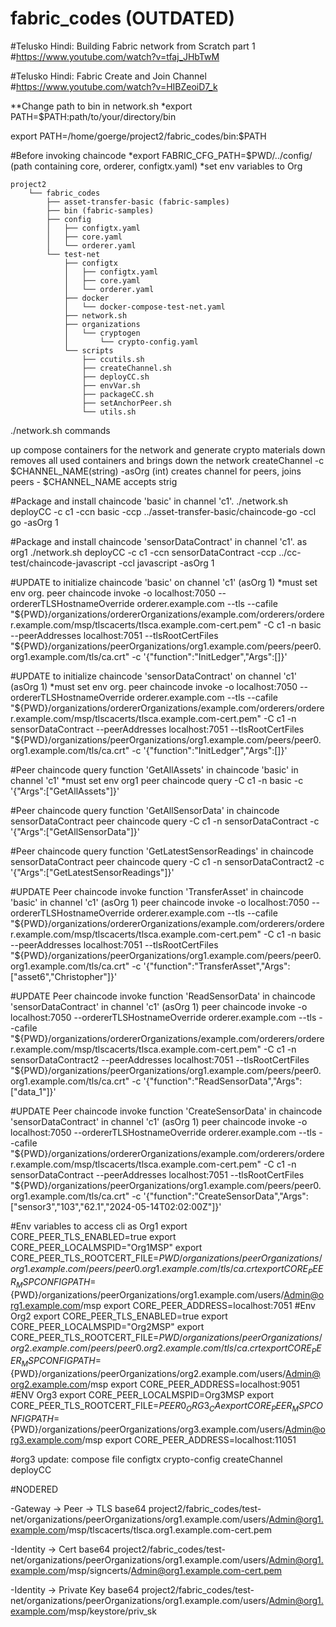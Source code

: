 # fabric_codes (OUTDATED)

#Telusko Hindi: Building Fabric network from Scratch part 1
#https://www.youtube.com/watch?v=tfaj_JHbTwM

#Telusko Hindi: Fabric Create and Join Channel
#https://www.youtube.com/watch?v=HIBZeoiD7_k

**Change path to bin in network.sh
*export PATH=$PATH:path/to/your/directory/bin

export PATH=/home/goerge/project2/fabric_codes/bin:$PATH

#Before invoking chaincode
*export FABRIC_CFG_PATH=$PWD/../config/ (path containing core, orderer, configtx.yaml)
*set env variables to Org

    project2
        └── fabric_codes
            ├── asset-transfer-basic (fabric-samples)
            ├── bin (fabric-samples)
            ├── config
            │   ├── configtx.yaml
            │   ├── core.yaml
            │   └── orderer.yaml
            └── test-net
                ├── configtx
                │   ├── configtx.yaml
                │   ├── core.yaml
                │   └── orderer.yaml
                ├── docker
                │   └── docker-compose-test-net.yaml
                ├── network.sh
                ├── organizations
                │   └── cryptogen
                │       └── crypto-config.yaml
                └── scripts
                    ├── ccutils.sh
                    ├── createChannel.sh
                    ├── deployCC.sh
                    ├── envVar.sh
                    ├── packageCC.sh
                    ├── setAnchorPeer.sh
                    └── utils.sh


./network.sh commands

up                              	   compose containers for the network and generate crypto materials
down                            	    removes all used containers and brings down the network
createChannel -c $CHANNEL_NAME(string) -asOrg (int)    creates channel for peers, joins peers - $CHANNEL_NAME accepts strig

#Package and install chaincode 'basic' in channel 'c1'.
./network.sh deployCC -c c1 -ccn basic -ccp ../asset-transfer-basic/chaincode-go -ccl go -asOrg 1

#Package and install chaincode 'sensorDataContract' in channel 'c1'. as org1
./network.sh deployCC -c c1 -ccn sensorDataContract -ccp ../cc-test/chaincode-javascript -ccl javascript -asOrg 1


<!-- #To initialize chaincode 'basic' on channel 'c1' (asOrg 1).
peer chaincode invoke -o localhost:7050 --ordererTLSHostnameOverride orderer.example.com --tls --cafile "${PWD}/organizations/ordererOrganizations/example.com/orderers/orderer.example.com/msp/tlscacerts/tlsca.example.com-cert.pem" -C c1 -n basic --peerAddresses localhost:7051 --tlsRootCertFiles "${PWD}/organizations/peerOrganizations/org1.example.com/peers/peer0.org1.example.com/tls/ca.crt" --peerAddresses localhost:9051 --tlsRootCertFiles "${PWD}/organizations/peerOrganizations/org2.example.com/peers/peer0.org2.example.com/tls/ca.crt" -c '{"function":"InitLedger","Args":[]}' -->

#UPDATE to initialize chaincode 'basic' on channel 'c1' (asOrg 1) *must set env org.
peer chaincode invoke -o localhost:7050 --ordererTLSHostnameOverride orderer.example.com --tls --cafile "${PWD}/organizations/ordererOrganizations/example.com/orderers/orderer.example.com/msp/tlscacerts/tlsca.example.com-cert.pem" -C c1 -n basic --peerAddresses localhost:7051 --tlsRootCertFiles "${PWD}/organizations/peerOrganizations/org1.example.com/peers/peer0.org1.example.com/tls/ca.crt" -c '{"function":"InitLedger","Args":[]}'

#UPDATE to initialize chaincode 'sensorDataContract' on channel 'c1' (asOrg 1) *must set env org.
peer chaincode invoke -o localhost:7050 --ordererTLSHostnameOverride orderer.example.com --tls --cafile "${PWD}/organizations/ordererOrganizations/example.com/orderers/orderer.example.com/msp/tlscacerts/tlsca.example.com-cert.pem" -C c1 -n sensorDataContract --peerAddresses localhost:7051 --tlsRootCertFiles "${PWD}/organizations/peerOrganizations/org1.example.com/peers/peer0.org1.example.com/tls/ca.crt" -c '{"function":"InitLedger","Args":[]}'


#Peer chaincode query function 'GetAllAssets' in chaincode 'basic' in channel 'c1' *must set env org1
peer chaincode query -C c1 -n basic -c '{"Args":["GetAllAssets"]}'

#Peer chaincode query function 'GetAllSensorData' in chaincode sensorDataContract 
peer chaincode query -C c1 -n sensorDataContract -c '{"Args":["GetAllSensorData"]}'

#Peer chaincode query function 'GetLatestSensorReadings' in chaincode sensorDataContract 
peer chaincode query -C c1 -n sensorDataContract2 -c '{"Args":["GetLatestSensorReadings"]}'


<!-- #Peer chaincode invoke function 'TransferAsset' in chaincode 'basic' in channel 'c1' (asOrg 1)
peer chaincode invoke -o localhost:7050 --ordererTLSHostnameOverride orderer.example.com --tls --cafile "${PWD}/organizations/ordererOrganizations/example.com/orderers/orderer.example.com/msp/tlscacerts/tlsca.example.com-cert.pem" -C c1 -n basic --peerAddresses localhost:7051 --tlsRootCertFiles "${PWD}/organizations/peerOrganizations/org1.example.com/peers/peer0.org1.example.com/tls/ca.crt" --peerAddresses localhost:9051 --tlsRootCertFiles "${PWD}/organizations/peerOrganizations/org2.example.com/peers/peer0.org2.example.com/tls/ca.crt" -c '{"function":"TransferAsset","Args":["asset6","Christopher"]}' -->

#UPDATE Peer chaincode invoke function 'TransferAsset' in chaincode 'basic' in channel 'c1' (asOrg 1)
peer chaincode invoke -o localhost:7050 --ordererTLSHostnameOverride orderer.example.com --tls --cafile "${PWD}/organizations/ordererOrganizations/example.com/orderers/orderer.example.com/msp/tlscacerts/tlsca.example.com-cert.pem" -C c1 -n basic --peerAddresses localhost:7051 --tlsRootCertFiles "${PWD}/organizations/peerOrganizations/org1.example.com/peers/peer0.org1.example.com/tls/ca.crt" -c '{"function":"TransferAsset","Args":["asset6","Christopher"]}'

#UPDATE Peer chaincode invoke function 'ReadSensorData' in chaincode 'sensorDataContract' in channel 'c1' (asOrg 1)
peer chaincode invoke -o localhost:7050 --ordererTLSHostnameOverride orderer.example.com --tls --cafile "${PWD}/organizations/ordererOrganizations/example.com/orderers/orderer.example.com/msp/tlscacerts/tlsca.example.com-cert.pem" -C c1 -n sensorDataContract2 --peerAddresses localhost:7051 --tlsRootCertFiles "${PWD}/organizations/peerOrganizations/org1.example.com/peers/peer0.org1.example.com/tls/ca.crt" -c '{"function":"ReadSensorData","Args":["data_1"]}'

#UPDATE Peer chaincode invoke function 'CreateSensorData' in chaincode 'sensorDataContract' in channel 'c1' (asOrg 1)
peer chaincode invoke -o localhost:7050 --ordererTLSHostnameOverride orderer.example.com --tls --cafile "${PWD}/organizations/ordererOrganizations/example.com/orderers/orderer.example.com/msp/tlscacerts/tlsca.example.com-cert.pem" -C c1 -n sensorDataContract --peerAddresses localhost:7051 --tlsRootCertFiles "${PWD}/organizations/peerOrganizations/org1.example.com/peers/peer0.org1.example.com/tls/ca.crt" -c '{"function":"CreateSensorData","Args":["sensor3","103","62.1","2024-05-14T02:02:00Z"]}'


#Env variables to access cli as Org1
    export CORE_PEER_TLS_ENABLED=true
    export CORE_PEER_LOCALMSPID="Org1MSP"
    export CORE_PEER_TLS_ROOTCERT_FILE=${PWD}/organizations/peerOrganizations/org1.example.com/peers/peer0.org1.example.com/tls/ca.crt
    export CORE_PEER_MSPCONFIGPATH=${PWD}/organizations/peerOrganizations/org1.example.com/users/Admin@org1.example.com/msp
    export CORE_PEER_ADDRESS=localhost:7051
#Env Org2
    export CORE_PEER_TLS_ENABLED=true
    export CORE_PEER_LOCALMSPID="Org2MSP"
    export CORE_PEER_TLS_ROOTCERT_FILE=${PWD}/organizations/peerOrganizations/org2.example.com/peers/peer0.org2.example.com/tls/ca.crt
    export CORE_PEER_MSPCONFIGPATH=${PWD}/organizations/peerOrganizations/org2.example.com/users/Admin@org2.example.com/msp
    export CORE_PEER_ADDRESS=localhost:9051
#ENV Org3
    export CORE_PEER_LOCALMSPID=Org3MSP
    export CORE_PEER_TLS_ROOTCERT_FILE=$PEER0_ORG3_CA
    export CORE_PEER_MSPCONFIGPATH=${PWD}/organizations/peerOrganizations/org3.example.com/users/Admin@org3.example.com/msp
    export CORE_PEER_ADDRESS=localhost:11051

#org3 update:
    compose file
    configtx
    crypto-config
    createChannel
    deployCC

#NODERED

-Gateway -> Peer -> TLS
base64 project2/fabric_codes/test-net/organizations/peerOrganizations/org1.example.com/users/Admin@org1.example.com/msp/tlscacerts/tlsca.org1.example.com-cert.pem

-Identity -> Cert
base64 project2/fabric_codes/test-net/organizations/peerOrganizations/org1.example.com/users/Admin@org1.example.com/msp/signcerts/Admin@org1.example.com-cert.pem

-Identity -> Private Key
base64 project2/fabric_codes/test-net/organizations/peerOrganizations/org1.example.com/users/Admin@org1.example.com/msp/keystore/priv_sk

